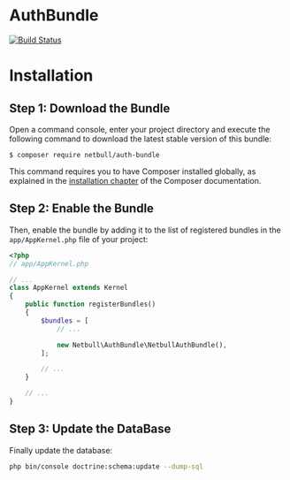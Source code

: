 AuthBundle
==========
[![Build Status](https://travis-ci.org/netbull/AuthBundle.svg?branch=master)](https://travis-ci.org/netbull/Mpay24Bundle)<br>

Installation
============

Step 1: Download the Bundle
---------------------------

Open a command console, enter your project directory and execute the
following command to download the latest stable version of this bundle:

```console
$ composer require netbull/auth-bundle
```

This command requires you to have Composer installed globally, as explained
in the [installation chapter](https://getcomposer.org/doc/00-intro.md)
of the Composer documentation.

Step 2: Enable the Bundle
-------------------------

Then, enable the bundle by adding it to the list of registered bundles
in the `app/AppKernel.php` file of your project:

```php
<?php
// app/AppKernel.php

// ...
class AppKernel extends Kernel
{
    public function registerBundles()
    {
        $bundles = [
            // ...

            new Netbull\AuthBundle\NetbullAuthBundle(),
        ];

        // ...
    }

    // ...
}
```

Step 3: Update the DataBase
---------------------------

Finally update the database:
```bash
php bin/console doctrine:schema:update --dump-sql
```